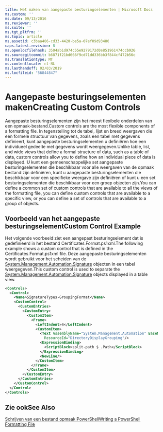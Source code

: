 ```yaml
---
title: Het maken van aangepaste besturingselementen | Microsoft Docs
ms.custom: ''
ms.date: 09/13/2016
ms.reviewer: ''
ms.suite: ''
ms.tgt_pltfrm: ''
ms.topic: article
ms.assetid: c3baa406-cd33-4420-be5a-07ef09d93480
caps.latest.revision: 8
ms.openlocfilehash: 3504ab1d974c55e9279172d0e851961474ccb926
ms.sourcegitcommit: b6871f21bd666f9cd71dd336bb3f844cf472b56c
ms.translationtype: MT
ms.contentlocale: nl-NL
ms.lasthandoff: 02/03/2019
ms.locfileid: "56844847"
---
```

# <a name="creating-custom-controls"></a><span data-ttu-id="fa17f-102">Aangepaste besturingselementen maken</span><span class="sxs-lookup"><span data-stu-id="fa17f-102">Creating Custom Controls</span></span>

<span data-ttu-id="fa17f-103">Aangepaste besturingselementen zijn het meest flexibele onderdelen van een opmaak-bestand.</span><span class="sxs-lookup"><span data-stu-id="fa17f-103">Custom controls are the most flexible components of a formatting file.</span></span> <span data-ttu-id="fa17f-104">In tegenstelling tot de tabel, lijst en breed weergaven die een formele structuur van gegevens, zoals een tabel met gegevens definieert, kunt aangepaste besturingselementen u definiëren hoe een individueel gedeelte met gegevens wordt weergegeven.</span><span class="sxs-lookup"><span data-stu-id="fa17f-104">Unlike table, list, and wide views that define a formal structure of data, such as a table of data, custom controls allow you to define how an individual piece of data is displayed.</span></span> <span data-ttu-id="fa17f-105">U kunt een gemeenschappelijke set aangepaste besturingselementen die beschikbaar voor alle weergaven van de opmaak bestand zijn definiëren, kunt u aangepaste besturingselementen die beschikbaar voor een specifieke weergave zijn definiëren of kunt u een set besturingselementen die beschikbaar voor een groep objecten zijn.</span><span class="sxs-lookup"><span data-stu-id="fa17f-105">You can define a common set of custom controls that are available to all the views of the formatting file, you can define custom controls that are available to a specific view, or you can define a set of controls that are available to a group of objects.</span></span>

## <a name="custom-control-example"></a><span data-ttu-id="fa17f-106">Voorbeeld van het aangepaste besturingselement</span><span class="sxs-lookup"><span data-stu-id="fa17f-106">Custom Control Example</span></span>

<span data-ttu-id="fa17f-107">Het volgende voorbeeld ziet een aangepast besturingselement dat is gedefinieerd in het bestand Certificates.Format.ps1xml.</span><span class="sxs-lookup"><span data-stu-id="fa17f-107">The following example shows a custom control that is defined in the Certificates.Format.ps1xml file.</span></span> <span data-ttu-id="fa17f-108">Deze aangepaste besturingselementen wordt gebruikt voor het scheiden van de [System.Management.Automation.Signature](/dotnet/api/System.Management.Automation.Signature) objecten in een tabel weergegeven.</span><span class="sxs-lookup"><span data-stu-id="fa17f-108">This custom control is used to separate the [System.Management.Automation.Signature](/dotnet/api/System.Management.Automation.Signature) objects displayed in a table view.</span></span>

```xml
<Controls>
  <Control>
    <Name>SignatureTypes-GroupingFormat</Name>
    <CustomControl>
      <CustomEntries>
        <CustomEntry>
          <CustomItem>
            <Frame>
              <LeftIndent>4</LeftIndent>
              <CustomItem>
                <Text AssemblyName="System.Management.Automation" BaseName="FileSystemProviderStrings"
                  ResourceId="DirectoryDisplayGrouping"/>
                <ExpressionBinding>
                  <ScriptBlock>split-path $_.Path</ScriptBlock>
                </ExpressionBinding>
                <NewLine/>
              </CustomItem>
            </Frame>
          </CustomItem>
        </CustomEntry>
      </CustomEntries>
    </CustomControl>
  </Control>
</Controls>

```

## <a name="see-also"></a><span data-ttu-id="fa17f-109">Zie ook</span><span class="sxs-lookup"><span data-stu-id="fa17f-109">See Also</span></span>

[<span data-ttu-id="fa17f-110">Schrijven van een bestand opmaak PowerShell</span><span class="sxs-lookup"><span data-stu-id="fa17f-110">Writing a PowerShell Formatting File</span></span>](./writing-a-powershell-formatting-file.md)
